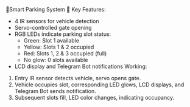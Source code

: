 🚗Smart Parking System 🚗
Key Features:
- 4 IR sensors for vehicle detection
- Servo-controlled gate opening
- RGB LEDs indicate parking slot status:
    - Green: Slot 1 available
    - Yellow: Slots 1 & 2 occupied
    - Red: Slots 1, 2 & 3 occupied (full)
    - No glow: 0 slots available
- LCD display and Telegram Bot notifications
Working:
1. Entry IR sensor detects vehicle, servo opens gate.
2. Vehicle occupies slot, corresponding LED glows, LCD displays, and Telegram Bot sends notification.
3. Subsequent slots fill, LED color changes, indicating occupancy.
